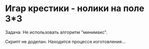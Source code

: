 # Игар крестики - нолики на поле 3*3

Задача:
Не использовать алгоритм "минимакс".

Скрипт не доделан. Находится процессе изготовления...
